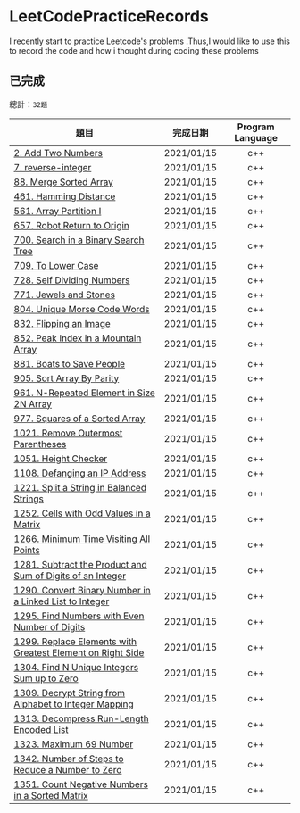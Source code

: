 # LeetCodePracticeRecords
I recently start to practice Leetcode's problems .Thus,I would like to use this to record the code and how i thought during coding these problems

## 已完成

總計：`32題`

題目          | 完成日期 | Program Language |
--------------|:-----:|:----:|
[2. Add Two Numbers]() | 2021/01/15 |    c++ |
[7. reverse-integer]() | 2021/01/15 |    c++ |
[88. Merge Sorted Array]() | 2021/01/15 |    c++ |
[461. Hamming Distance]() | 2021/01/15 |    c++ |
[561. Array Partition I]() | 2021/01/15 |    c++ |
[657. Robot Return to Origin]() | 2021/01/15 |    c++ |
[700. Search in a Binary Search Tree]() | 2021/01/15 |    c++ |
[709. To Lower Case]() | 2021/01/15 |    c++ |
[728. Self Dividing Numbers]() | 2021/01/15 |    c++ |
[771. Jewels and Stones]() | 2021/01/15 |    c++ |
[804. Unique Morse Code Words]() | 2021/01/15 |    c++ |
[832. Flipping an Image]() | 2021/01/15 |    c++ |
[852. Peak Index in a Mountain Array]() | 2021/01/15 |    c++ |
[881. Boats to Save People]() | 2021/01/15 |    c++ |
[905. Sort Array By Parity]() | 2021/01/15 |    c++ |
[961. N-Repeated Element in Size 2N Array]() | 2021/01/15 |    c++ |
[977. Squares of a Sorted Array]() | 2021/01/15 |    c++ |
[1021. Remove Outermost Parentheses]() | 2021/01/15 |    c++ |
[1051. Height Checker]() | 2021/01/15 |    c++ |
[1108. Defanging an IP Address]() | 2021/01/15 |    c++ |
[1221. Split a String in Balanced Strings]() | 2021/01/15 |    c++ |
[1252. Cells with Odd Values in a Matrix]() | 2021/01/15 |    c++ |
[1266. Minimum Time Visiting All Points]() | 2021/01/15 |    c++ |
[1281. Subtract the Product and Sum of Digits of an Integer]() | 2021/01/15 |    c++ |
[1290. Convert Binary Number in a Linked List to Integer]() | 2021/01/15 |    c++ |
[1295. Find Numbers with Even Number of Digits]() | 2021/01/15 |    c++ |
[1299. Replace Elements with Greatest Element on Right Side]() | 2021/01/15 |    c++ |
[1304. Find N Unique Integers Sum up to Zero]() | 2021/01/15 |    c++ |
[1309. Decrypt String from Alphabet to Integer Mapping]() | 2021/01/15 |    c++ |
[1313. Decompress Run-Length Encoded List]() | 2021/01/15 |    c++ |
[1323. Maximum 69 Number]() | 2021/01/15 |    c++ |
[1342. Number of Steps to Reduce a Number to Zero]() | 2021/01/15 |    c++ |
[1351. Count Negative Numbers in a Sorted Matrix]() | 2021/01/15 |    c++ |
